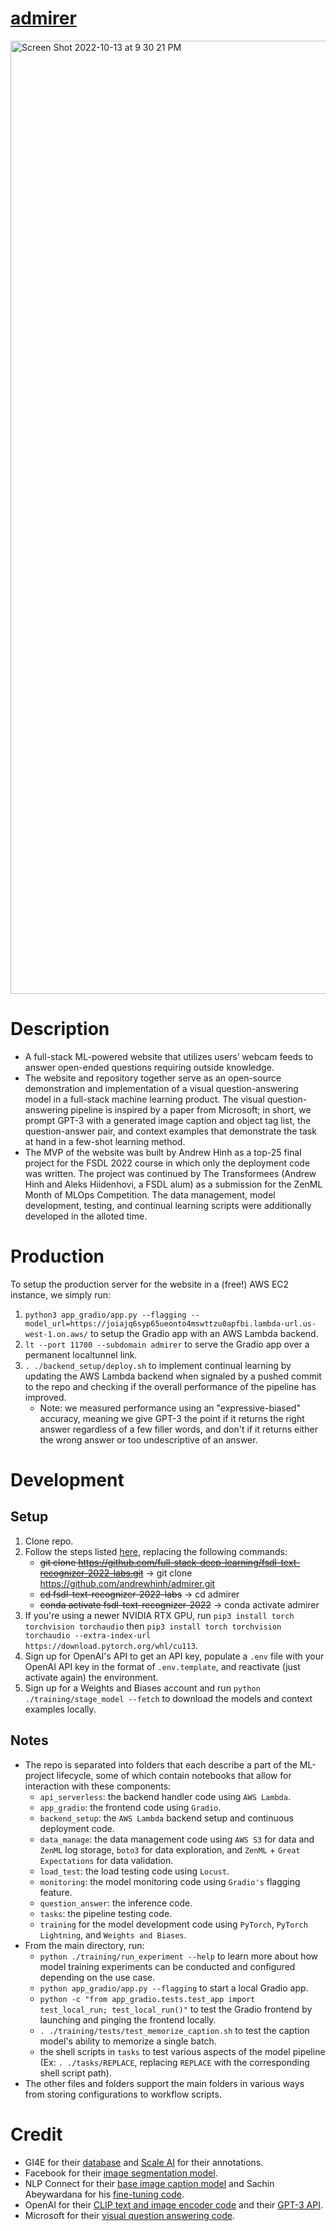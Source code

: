 # [admirer](https://admirer.loca.lt/)
<img width="1525" alt="Screen Shot 2022-10-13 at 9 30 21 PM" src="https://user-images.githubusercontent.com/40700820/195763037-1f5ca861-3eac-4338-8785-f6f16da79ad5.png">

# Description
- A full-stack ML-powered website that utilizes users’ webcam feeds to answer open-ended questions requiring outside knowledge.
- The website and repository together serve as an open-source demonstration and implementation of a visual question-answering model in a full-stack machine learning product. The visual question-answering pipeline is inspired by a paper from Microsoft; in short, we prompt GPT-3 with a generated image caption and object tag list, the question-answer pair, and context examples that demonstrate the task at hand in a few-shot learning method.
- The MVP of the website was built by Andrew Hinh as a top-25 final project for the FSDL 2022 course in which only the deployment code was written. The project was continued by The Transformees (Andrew Hinh and Aleks Hiidenhovi, a FSDL alum) as a submission for the ZenML Month of MLOps Competition. The data management, model development, testing, and continual learning scripts were additionally developed in the alloted time.

# Production
To setup the production server for the website in a (free!) AWS EC2 instance, we simply run:
1. `python3 app_gradio/app.py --flagging --model_url=https://joiajq6syp65ueonto4mswttzu0apfbi.lambda-url.us-west-1.on.aws/` to setup the Gradio app with an AWS Lambda backend.
2. `lt --port 11700 --subdomain admirer` to serve the Gradio app over a permanent localtunnel link.
3. `. ./backend_setup/deploy.sh` to implement continual learning by updating the AWS Lambda backend when signaled by a pushed commit to the repo and checking if the overall performance of the pipeline has improved.
    - Note: we measured performance using an "expressive-biased" accuracy, meaning we give GPT-3 the point if it returns the right answer regardless of a few filler words, and don't if it returns either the wrong answer or too undescriptive of an answer.

# Development
## Setup
1. Clone repo.
2. Follow the steps listed [here](https://github.com/full-stack-deep-learning/fsdl-text-recognizer-2022-labs/tree/main/setup#local), replacing the following commands:
    - ~~git clone https://github.com/full-stack-deep-learning/fsdl-text-recognizer-2022-labs.git~~ -> git clone https://github.com/andrewhinh/admirer.git
    - ~~cd fsdl-text-recognizer-2022-labs~~ -> cd admirer
    - ~~conda activate fsdl-text-recognizer-2022~~ -> conda activate admirer
3. If you're using a newer NVIDIA RTX GPU, run `pip3 install torch torchvision torchaudio` then `pip3 install torch torchvision torchaudio --extra-index-url https://download.pytorch.org/whl/cu113`.
4. Sign up for OpenAI's API to get an API key, populate a `.env` file with your OpenAI API key in the format of `.env.template`, and reactivate (just activate again) the environment.
5. Sign up for a Weights and Biases account and run `python ./training/stage_model --fetch` to download the models and context examples locally.
## Notes
- The repo is separated into folders that each describe a part of the ML-project lifecycle, some of which contain notebooks that allow for interaction with these components:
    - `api_serverless`: the backend handler code using `AWS Lambda`.
    - `app_gradio`: the frontend code using `Gradio`.
    - `backend_setup`: the `AWS Lambda` backend setup and continuous deployment code.
    - `data_manage`: the data management code using `AWS S3` for data and `ZenML` log storage, `boto3` for data exploration, and `ZenML` + `Great Expectations` for data validation.
    - `load_test`: the load testing code using `Locust`.
    - `monitoring`: the model monitoring code using `Gradio's` flagging feature.
    - `question_answer`: the inference code.
    - `tasks`: the pipeline testing code.
    - `training` for the model development code using `PyTorch`, `PyTorch Lightning`, and `Weights and Biases`.
- From the main directory, run:
    - `python ./training/run_experiment --help` to learn more about how model training experiments can be conducted and configured depending on the use case.
    - `python app_gradio/app.py --flagging` to start a local Gradio app.
    - `python -c "from app_gradio.tests.test_app import test_local_run; test_local_run()"` to test the Gradio frontend by launching and pinging the frontend locally.
    - `. ./training/tests/test_memorize_caption.sh` to test the caption model's ability to memorize a single batch.
    - the shell scripts in `tasks` to test various aspects of the model pipeline (Ex: `. ./tasks/REPLACE`, replacing `REPLACE` with the corresponding shell script path).
- The other files and folders support the main folders in various ways from storing configurations to workflow scripts.

# Credit
- GI4E for their [database](https://www.unavarra.es/gi4e/databases/gi4e/?languageId=1) and [Scale AI](https://scale.com/) for their annotations.
- Facebook for their [image segmentation model](https://huggingface.co/facebook/detr-resnet-50-panoptic).
- NLP Connect for their [base image caption model](https://huggingface.co/nlpconnect/vit-gpt2-image-captioning) and Sachin Abeywardana for his [fine-tuning code](https://sachinruk.github.io/blog/pytorch/huggingface/2021/12/28/vit-to-gpt2-encoder-decoder-model.html).
- OpenAI for their [CLIP text and image encoder code](https://huggingface.co/openai/clip-vit-base-patch16) and their [GPT-3 API](https://openai.com/api/).
- Microsoft for their [visual question answering code](https://github.com/microsoft/PICa).
